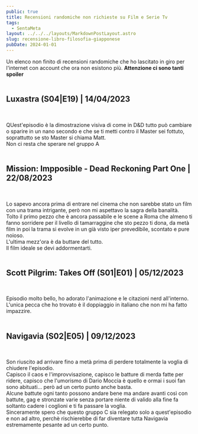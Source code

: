 ```yaml
---
public: true
title: Recensioni randomiche non richieste su Film e Serie Tv
tags:
  - SentaMeta
layout: ../../../layouts/MarkdownPostLayout.astro
slug: recensione-libro-filosofia-giapponese
pubDate: 2024-01-01
---
```


Un elenco non finito di recensioni randomiche che ho lascitato in giro per l'internet con account che ora non esistono più. **Attenzione ci sono tanti spoiler**<br /><br />

## Luxastra (S04|E19) | 14/04/2023

<br />

QUest'episodio è la dimostrazione visiva di come in D&D tutto può cambiare o sparire in un nano secondo e che se ti metti contro il Master sei fottuto, soprattutto se sto Master si chiama Matt.<br />
Non ci resta che sperare nel gruppo A<br /><br />

## Mission: Impposible - Dead Reckoning Part One | 22/08/2023

<br />

Lo sapevo ancora prima di entrare nel cinema che non sarebbe stato un film con una trama intrigante, però non mi aspettavo la sagra della banalità.<br /> Tolto il primo pezzo che è ancora passabile e le scene a Roma che almeno ti fanno sorridere per il livello di tamarraggine che sto pezzo ti dona, da metà film in poi la trama si evolve in un già visto iper prevedibile, scontato e pure noioso.<br />L'ultima mezz'ora è da buttare del tutto.<br />Il film ideale se devi addormentarti.<br /><br />

## Scott Pilgrim: Takes Off (S01|E01) | 05/12/2023

<br />

Episodio molto bello, ho adorato l'animazione e le citazioni nerd all'interno.<br />L'unica pecca che ho trovato è il doppiaggio in italiano che non mi ha fatto impazzire.<br /><br />

## Navigavia (S02|E05) | 09/12/2023

<br />

Son riuscito ad arrivare fino a metà prima di perdere totalmente la voglia di chiudere l'episodio.<br />Capisco il caos e l'improvvisazione, capisco le batture di merda fatte per ridere, capisco che l'umorismo di Dario Moccia è quello e ormai i suoi fan sono abituati... però ad un certo punto anche basta.<br />Alcune battute ogni tanto possono andare bene ma andare avanti così con battute, gag e stronzate varie senza portare niente di valido alla fine fa soltanto cadere i coglioni e ti fa passare la voglia.<br />Sinceramente spero che questo gruppo C sia relegato solo a quest'episodio e non ad altro, perchè rischierebbe di far diventare tutta Navigavia estremamente pesante ad un certo punto.<br /><br />
